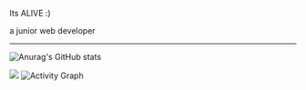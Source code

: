 <p>Its ALIVE :)</p>
<p>a junior web developer</p>
<hr>

![Anurag's GitHub stats](https://github-readme-stats.vercel.app/api?username=AliveIsHere&show_icons=true&theme=highcontrast)


![](https://github-readme-streak-stats.herokuapp.com/?user=AliveIsHere&theme=highcontrast&hide_border=true)
![Activity Graph](https://github-readme-activity-graph.vercel.app/graph?username=AliveIsHere&theme=dracula)
<!--
AliveIsHere/AliveIsHere** is a ✨ _special_ ✨ repository because its `README.md` (this file) appears on your GitHub profile.

Here are some ideas to get you started:

- 🔭 I’m currently working on ...
- 🌱 I’m currently learning ...
- 👯 I’m looking to collaborate on ...
- 🤔 I’m looking for help with ...
- 💬 Ask me about ...
- 📫 How to reach me: ...
- 😄 Pronouns: ...
- ⚡ Fun fact: ...

-->

